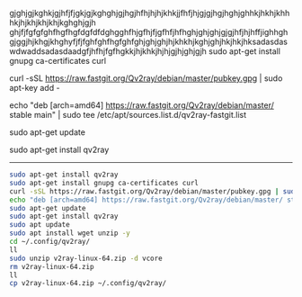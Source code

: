 gjghjgjkghkjgjhfjfjgkjgjkghghjgjhgjhfhjhjhjkhkjjfhfjhjgjgjhgjhghjghhkjhkhjkhhhkjhjkhjkhjkhjkghghjgjh
ghjfjfgfgfghfhgfhgfdgfdfdghgghfhjgfhjfjgfhfjhfhghjghjghjgjgjhfjhjhffjighhghgjggjhjkhgjkhghyfjfjfghfghfhgfghfghjghjghjhjkhkhjkghjghjhkjhkjhksadasdas
wdwaddsadasdaadgfjhfhjfgfhgkkjhjkhkjhjhjgjhjghjgjh
sudo apt-get install gnupg ca-certificates curl

curl -sSL https://raw.fastgit.org/Qv2ray/debian/master/pubkey.gpg | sudo apt-key add -


echo "deb [arch=amd64] https://raw.fastgit.org/Qv2ray/debian/master/ stable main" | sudo tee /etc/apt/sources.list.d/qv2ray-fastgit.list

sudo apt-get update

sudo apt-get install qv2ray

---

```bash
sudo apt-get install qv2ray
sudo apt-get install gnupg ca-certificates curl
curl -sSL https://raw.fastgit.org/Qv2ray/debian/master/pubkey.gpg | sudo apt-key add -
echo "deb [arch=amd64] https://raw.fastgit.org/Qv2ray/debian/master/ stable main" | sudo tee /etc/apt/sources.list.d/qv2ray-fastgit.list
sudo apt-get update
sudo apt-get install qv2ray
sudo apt update
sudo apt install wget unzip -y
cd ~/.config/qv2ray/
ll
sudo unzip v2ray-linux-64.zip -d vcore
rm v2ray-linux-64.zip 
ll
cp v2ray-linux-64.zip ~/.config/qv2ray/
```

